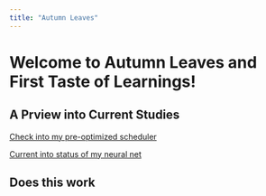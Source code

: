 ```yaml
---
title: "Autumn Leaves"
---
```

<link rel="stylesheet" href="style.css">

# Welcome to Autumn Leaves and First Taste of Learnings!

## A Prview into Current Studies

[Check into my pre-optimized scheduler](https://github.com/cyancirrus/matix)

[Current into status of my neural net](https://github.com/cyancirrus/neural-net)

## Does this work
